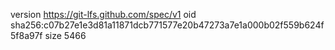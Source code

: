 version https://git-lfs.github.com/spec/v1
oid sha256:c07b27e1e3d81a11871dcb771577e20b47273a7e1a000b02f559b624f5f8a97f
size 5466
